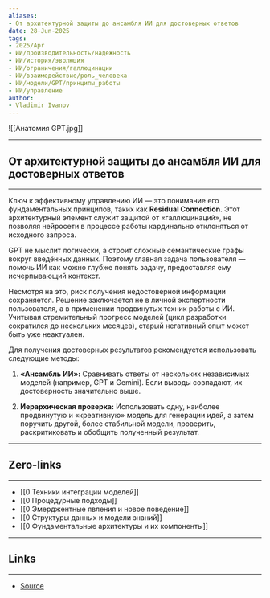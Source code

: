 ```yaml
---
aliases: 
- От архитектурной защиты до ансамбля ИИ для достоверных ответов 
date: 28-Jun-2025
tags:
- 2025/Apr
- ИИ/производительность/надежность
- ИИ/история/эволюция
- ИИ/ограничения/галлюцинации
- ИИ/взаимодействие/роль_человека
- ИИ/модели/GPT/принципы_работы
- ИИ/управление
author:
- Vladimir Ivanov
---
```

![[Анатомия GPT.jpg]]

-----
##  От архитектурной защиты до ансамбля ИИ для достоверных ответов 
-----
Ключ к эффективному управлению ИИ — это понимание его фундаментальных принципов, таких как **Residual Connection**. Этот архитектурный элемент служит защитой от «галлюцинаций», не позволяя нейросети в процессе работы кардинально отклоняться от исходного запроса. 

GPT не мыслит логически, а строит сложные семантические графы вокруг введённых данных. Поэтому главная задача пользователя — помочь ИИ как можно глубже понять задачу, предоставляя ему исчерпывающий контекст.

Несмотря на это, риск получения недостоверной информации сохраняется. Решение заключается не в личной экспертности пользователя, а в применении продвинутых техник работы с ИИ. Учитывая стремительный прогресс моделей (цикл разработки сократился до нескольких месяцев), старый негативный опыт может быть уже неактуален.

Для получения достоверных результатов рекомендуется использовать следующие методы:

1. **«Ансамбль ИИ»:** Сравнивать ответы от нескольких независимых моделей (например, GPT и Gemini). Если выводы совпадают, их достоверность значительно выше.
    
2. **Иерархическая проверка:** Использовать одну, наиболее продвинутую и «креативную» модель для генерации идей, а затем поручить другой, более стабильной модели, проверить, раскритиковать и обобщить полученный результат.

---
## Zero-links
---
- [[0 Техники интеграции моделей]]
- [[0 Процедурные подходы]]
- [[0 Эмерджентные явления и новое поведение]]
- [[0 Структуры данных и модели знаний]]
- [[0 Фундаментальные архитектуры и их компоненты]]

---
## Links
---
- [Source](https://t.me/turboproject/1612)